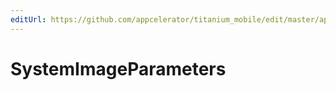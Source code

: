 ```yaml
---
editUrl: https://github.com/appcelerator/titanium_mobile/edit/master/apidoc/Titanium/UI/iOS/iOS.yml
---
```

# SystemImageParameters

<TypeHeader/>

<ApiDocs/>
